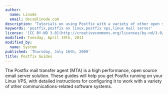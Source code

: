 ```yaml
---
author:
  name: Linode
  email: docs@linode.com
description: 'Tutorials on using Postfix with a variety of other open source software solutions to provide email services.'
keywords: 'postfix,postfix on linux,postfix vps,linux mail server'
license: '[CC BY-ND 3.0](http://creativecommons.org/licenses/by-nd/3.0/us/)'
modified: Tuesday, April 19th, 2011
modified_by:
  name: System
published: 'Thursday, July 16th, 2009'
title: Postfix Guides
---
```


The Postfix mail transfer agent (MTA) is a high performance, open source email server solution. These guides will help you get Postfix running on your Linux VPS, with detailed instructions for configuring it to work with a variety of other communications-related software systems.
